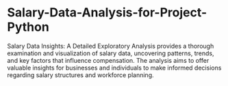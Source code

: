 # Salary-Data-Analysis-for-Project-Python
Salary Data Insights: A Detailed Exploratory Analysis provides a thorough examination and visualization of salary data, uncovering patterns, trends, and key factors that influence compensation. The analysis aims to offer valuable insights for businesses and individuals to make informed decisions regarding salary structures and workforce planning.
